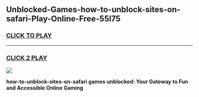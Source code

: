 
## Unblocked-Games-how-to-unblock-sites-on-safari-Play-Online-Free-55l75
<h3>
<a href="https://premium76.site?title=how-to-unblock-sites-on-safari&ref=26A">CLICK TO PLAY</a></h3>
<hr>

<h3>
<a href="https://premium76.site?title=how-to-unblock-sites-on-safari&ref=26A">CLICK 2 PLAY</a>
  
</h3>

<a href="https://premium76.site?title=how-to-unblock-sites-on-safari&ref=26A"><img src="https://clearcache.store/games.png"></a>


**how-to-unblock-sites-on-safari games unblocked: Your Gateway to Fun and Accessible Online Gaming**
